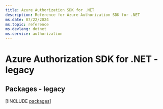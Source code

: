 ```yaml
---
title: Azure Authorization SDK for .NET
description: Reference for Azure Authorization SDK for .NET
ms.date: 07/22/2024
ms.topic: reference
ms.devlang: dotnet
ms.service: authorization
---
```

# Azure Authorization SDK for .NET - legacy
## Packages - legacy
[!INCLUDE [packages](authorization-index.md)]